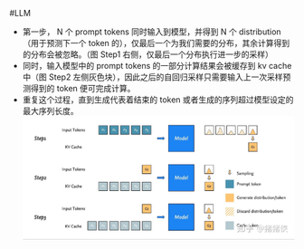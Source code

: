 #LLM

- 第一步， N 个 prompt tokens 同时输入到模型，并得到 N 个 distribution（用于预测下一个 token 的），仅最后一个为我们需要的分布，其余计算得到的分布会被忽略。（图 Step1 右侧，仅最后一个分布执行进一步的采样）
- 同时，输入模型中的 prompt tokens 的一部分计算结果会被缓存到 kv cache 中（图 Step2 左侧灰色块），因此之后的自回归采样只需要输入上一次采样预测得到的 token 便可完成计算。
- 重复这个过程，直到生成代表着结束的 token 或者生成的序列超过模型设定的最大序列长度。
![LLM_inference_fig](../Attachments/LLM_inference_fig.jpg)
